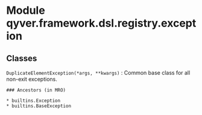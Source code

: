 Module qyver.framework.dsl.registry.exception
===================================================

Classes
-------

`DuplicateElementException(*args, **kwargs)`
:   Common base class for all non-exit exceptions.

    ### Ancestors (in MRO)

    * builtins.Exception
    * builtins.BaseException
